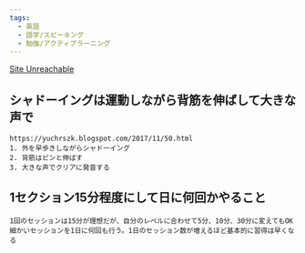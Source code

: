 ```yaml
---
tags:
  - 英語
  - 語学/スピーキング
  - 勉強/アクティブラーニング
---
```

[Site Unreachable](https://yuchrszk.blogspot.com/2017/11/50.html)

## シャドーイングは運動しながら背筋を伸ばして大きな声で

```
https://yuchrszk.blogspot.com/2017/11/50.html
1. 外を早歩きしながらシャドーイング
2. 背筋はピンと伸ばす
3. 大きな声でクリアに発音する
```

## 1セクション15分程度にして日に何回かやること
```
1回のセッションは15分が理想だが、自分のレベルに合わせて5分、10分、30分に変えてもOK
細かいセッションを1日に何回も行う。1日のセッション数が増えるほど基本的に習得は早くなる
```

